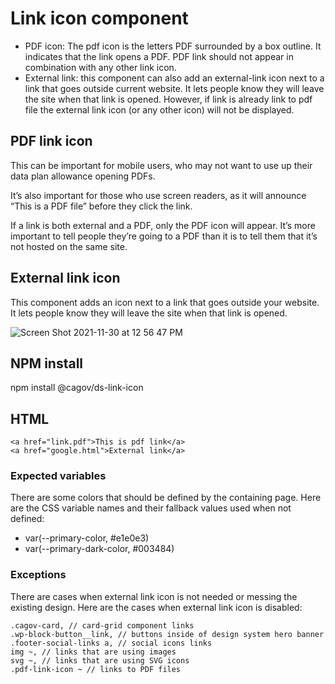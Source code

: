 # Link icon component

- PDF icon: The pdf icon is the letters PDF surrounded by a box outline. It indicates that the link opens a PDF. PDF link should not appear in combination with any other link icon.
- External link: this component can also add an external-link icon next to a link that goes outside current website. It lets people know they will leave the site when that link is opened. However, if link is already link to pdf file the external link icon (or any other icon) will not be displayed.


## PDF link icon

This can be important for mobile users, who may not want to use up their data plan allowance opening PDFs.

It’s also important for those who use screen readers, as it will announce “This is a PDF file” before they click the link.

If a link is both external and a PDF, only the PDF icon will appear. It’s more important to tell people they’re going to a PDF than it is to tell them that it’s not hosted on the same site.

##  External link icon
This component adds an icon next to a link that goes outside your website. It lets people know they will leave the site when that link is opened.

![Screen Shot 2021-11-30 at 12 56 47 PM](https://user-images.githubusercontent.com/31669748/144338964-a374ffb2-7d45-42a6-9487-49fe856a5208.png)


## NPM install

npm install @cagov/ds-link-icon


## HTML

```
<a href="link.pdf">This is pdf link</a>
<a href="google.html">External link</a>

```

### Expected variables

There are some colors that should be defined by the containing page. Here are the CSS variable names and their fallback values used when not defined:


- var(--primary-color, #e1e0e3)
- var(--primary-dark-color, #003484)

### Exceptions

There are cases when external link icon is not needed or messing the existing design. Here are the cases when external link icon is disabled:

```
.cagov-card, // card-grid component links
.wp-block-button__link, // buttons inside of design system hero banner
.footer-social-links a, // social icons links
img ~, // links that are using images
svg ~, // links that are using SVG icons
.pdf-link-icon ~ // links to PDF files

```
